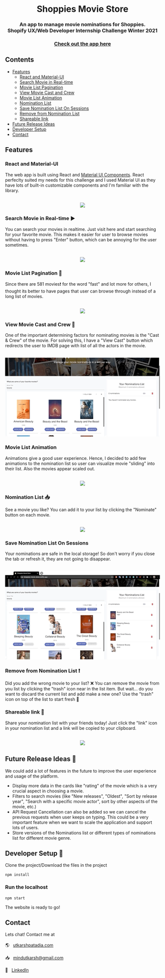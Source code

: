 <h1 align="center">
  Shoppies Movie Store
 </h1>

<h3 align="center">
  An app to manage movie nominations for Shoppies. 
  <br> Shopify UX/Web Developer Internship Challenge Winter 2021
</h3>
<h3 align="center">
  <a href="https://shoppies-movie-store.netlify.app/">Check out the app here</a>
</h3>

## Contents 
- [Features](#features)
  * [React and Material-UI](#react-and-material-ui)
  * [Search Movie in Real-time](#search-movie-in-real-time-arrow_forward)
  * [Movie List Pagination](#movie-list-pagination-1234)
  * [View Movie Cast and Crew](#view-movie-cast-and-crew-couple)
  * [Movie List Animation](#movie-list-animation)
  * [Nomination List](#nomination-list-inbox_tray)
  * [Save Nomination List On Sessions](#save-nomination-list-on-sessions)
  * [Remove from Nomination List](#remove-from-nomination-list-exclamation)
  * [Shareable link](#shareable-link-paperclip)
- [Future Release Ideas](#future-release-ideas-scroll)
- [Developer Setup](#developer-setup-wrench)
- [Contact](#contact)

## Features 

### React and Material-UI 

The web app is built using React and [Material UI Components](https://material-ui.com/). React perfeclty suited my needs for this challenge and I used Material UI as they have lots of built-in customizable components and I'm familiar with the library. 

<br>
<div align="center">
<img src="readme_assets/Shoppies-store-intro.gif">
</div>

### Search Movie in Real-time :arrow_forward:

You can search your movies in realtime. Just visit here and start searching for your favorite movie. This makes it easier for user to browse movies without having to press "Enter" button, which can be annoying for the user sometimes. 

<br>
<div align="center">
<img src="readme_assets/Movie-search-realtime.gif">
</div>

### Movie List Pagination :1234:

Since there are 581 movies:exclamation: for the word "fast" and lot more for others, I thought its better to have pages that user can browse through instead of a long list of movies. 

<br>
<div align="center">
<img src="readme_assets/Pagination.gif">
</div>

### View Movie Cast and Crew :couple:

One of the important determining factors for nominating movies is the "Cast & Crew" of the movie. For solving this, I have a "View Cast" button which redirects the user to IMDB page with list of all the actors in the movie. 

<br>
<div align="center">
<img src="readme_assets/movie-cast.gif">
</div>

### Movie List Animation

Animations give a good user experience. Hence, I decided to add few animations to the nomination list so user can visualize movie "sliding" into their list. Also the movies appear scaled out. 

<br>
<div align="center">
<img src="readme_assets/nomination-list-animation.gif">
</div>

### Nomination List :inbox_tray:

See a movie you like? You can add it to your list by clicking the "Nominate" button on each movie. 

<br>
<div align="center">
<img src="readme_assets/nomination-list.gif">
</div>

### Save Nomination List On Sessions

Your nominations are safe in the local storage! So don't worry if you close the tab or refresh it, they are not going to disappear. 

<br>
<div align="center">
<img src="readme_assets/save-nomination-session.gif">
</div>

### Remove from Nomination List :exclamation:

Did you add the wrong movie to your list? :x:  You can remove the movie from you list by clicking the "trash" icon near in the list item. But wait... do you want to discard the current list and add make a new one? Use the "trash" icon on top of the list to start fresh :repeat:



### Shareable link :paperclip:

Share your nomination list with your friends today! Just click the "link" icon in your nomination list and a link will be copied to your clipboard. 

<br>
<div align="center">
<img src="readme_assets/shareable-link.gif">
</div>

## Future Release Ideas :scroll:

We could add a lot of features in the future to improve the user experience and usage of the platform. 
- Display more data in the cards like "rating" of the movie which is a very crucial aspect in choosing a movie. 
- Filters to search movies (like "New releases", "Oldest", "Sort by release year", "Search with a specific movie actor", sort by other aspects of the movie, etc.)
- API Request Cancellation can also be added so we can cancel the previous requests when user keeps on typing. This could be a very important feature when we want to scale the application and support lots of users.
- Store versions of the Nominations list or different types of nominations list for different movie genre.

## Developer Setup :wrench:

Clone the project/Download the files in the project

```
npm install
```
### Run the localhost
```
npm start
```
The website is ready to go! <br />

## Contact

Lets chat! Contact me at <br>
<br>:earth_americas: &nbsp; [utkarshpatadia.com](https://utkarshpatadia.com) <br>
<br>:inbox_tray: &nbsp; mindutkarsh@gmail.com <br>
<br>:necktie: &nbsp; [LinkedIn](https://www.linkedin.com/in/utkarsh-patadia-a291a7171/)

